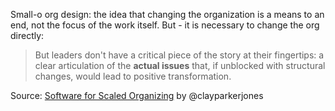 ---
---

Small-o org design: the idea that changing the organization is a means to an end, not the focus of the work itself. But - it is necessary to change the org directly:

> But leaders don't have a critical piece of the story at their fingertips: a clear articulation of the **actual issues** that, if unblocked with structural changes, would lead to positive transformation.

Source: [Software for Scaled Organizing](https://www.cpj.fyi/software-for-scaled-organizing/) by @clayparkerjones